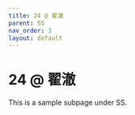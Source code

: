 ```yaml
---
title: 24 @ 翟澈
parent: SS
nav_order: 3
layout: default
---
```


# 24 @ 翟澈

This is a sample subpage under SS.